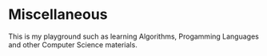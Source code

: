 # Miscellaneous
This is my playground such as learning Algorithms, Progamming Languages and other Computer Science materials.
